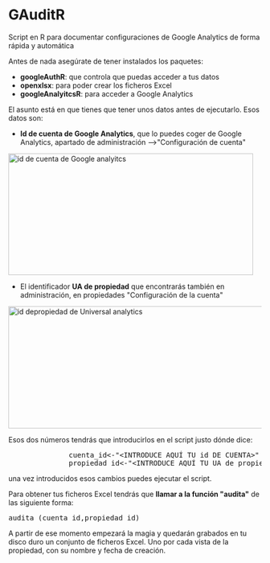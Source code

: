 # GAuditR
Script en R para documentar configuraciones de Google Analytics de forma rápida y automática

Antes de nada asegúrate de tener instalados los paquetes:
<ul>
 	<li><strong>googleAuthR</strong>: que controla que puedas acceder a tus datos</li>
 	<li><strong>openxlsx</strong>: para poder crear los ficheros Excel</li>
 	<li><strong>googleAnalyitcsR</strong>: para acceder a Google Analytics</li>
</ul>
El asunto está en que tienes que tener unos datos antes de ejecutarlo. Esos datos son:
<ul>
 	<li><strong>Id de cuenta de Google Analytics</strong>, que lo puedes coger de Google Analytics, apartado de administración --&gt;"Configuración de cuenta"</li>
</ul>
<img class="aligncenter wp-image-18899" src="https://analisis-web.es/wp-content/uploads/2021/06/iddecuenta.jpg" alt="id de cuenta de Google analyitcs" width="487" height="242" />
<ul>
 	<li>El identificador <strong>UA de propiedad</strong> que encontrarás también en administración, en propiedades "Configuración de la cuenta"</li>
</ul>
<img class="aligncenter wp-image-18900" src="https://analisis-web.es/wp-content/uploads/2021/06/iddepropiedad.jpg" alt="id depropiedad de Universal analytics" width="529" height="243" />

Esos dos números tendrás que introducirlos en el script justo dónde dice:
<pre style="padding-left: 120px;">cuenta_id&lt;-"&lt;INTRODUCE AQUÍ TU id DE CUENTA&gt;"
propiedad_id&lt;-"&lt;INTRODUCE AQUÍ TU UA de propiedad&gt;"</pre>
una vez introducidos esos cambios puedes ejecutar el script.

Para obtener tus ficheros Excel tendrás que <strong>llamar a la función "audita"</strong> de las siguiente forma:
<pre>audita (cuenta_id,propiedad_id)</pre>
A partir de ese momento empezará la magia y quedarán grabados en tu disco duro un conjunto de ficheros Excel. Uno por cada vista de la propiedad, con su nombre y fecha de creación.

